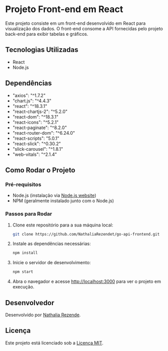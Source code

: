 # Projeto Front-end em React

Este projeto consiste em um front-end desenvolvido em React para visualização dos dados. O front-end consome a API fornecidas pelo projeto back-end para exibir tabelas e gráficos.

## Tecnologias Utilizadas

- React
- Node.js

## Dependências

- "axios": "^1.7.2"
- "chart.js": "^4.4.3"
- "react": "^18.3.1"
- "react-chartjs-2": "^5.2.0"
- "react-dom": "^18.3.1"
- "react-icons": "^5.2.1"
- "react-paginate": "^8.2.0"
- "react-router-dom": "^6.24.0"
- "react-scripts": "5.0.1"
- "react-slick": "^0.30.2"
- "slick-carousel": "^1.8.1"
- "web-vitals": "^2.1.4"

## Como Rodar o Projeto

### Pré-requisitos

- Node.js (instalação via [Node.js website](https://nodejs.org/))
- NPM (geralmente instalado junto com o Node.js)

### Passos para Rodar

1. Clone este repositório para a sua máquina local:

   ```sh
   git clone https://github.com/NathaliaRezendet/go-api-frontend.git
   ```
2. Instale as dependências necessárias:

   ```sh
   npm install
   ```
3. Inicie o servidor de desenvolvimento:

   ```sh
   npm start
   ```
4. Abra o navegador e acesse [http://localhost:3000](http://localhost:3000) para ver o projeto em execução.

## Desenvolvedor

Desenvolvido por [Nathalia Rezende](https://github.com/NathaliaRezendet).

## Licença

Este projeto está licenciado sob a [Licença MIT](LICENSE).
